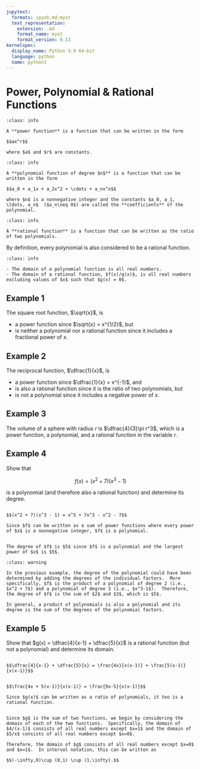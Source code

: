 ```yaml
---
jupytext:
  formats: ipynb,md:myst
  text_representation:
    extension: .md
    format_name: myst
    format_version: 0.13
kernelspec:
  display_name: Python 3.9 64-bit
  language: python
  name: python3
---
```

# Power, Polynomial & Rational Functions

```{admonition} Definition
:class: info

A **power function** is a function that can be written in the form

$$ax^r$$

where $a$ and $r$ are constants.
```


```{admonition} Definition
:class: info

A **polynomial function of degree $n$** is a function that can be written in the form

$$a_0 + a_1x + a_2x^2 + \cdots + a_nx^n$$

where $n$ is a nonnegative integer and the constants $a_0, a_1, \ldots, a_n$  ($a_n\neq 0$) are called the **coefficients** of the polynomial.
```


```{admonition} Definition
:class: info

A **rational function** is a function that can be written as the ratio of two polynomials.
```

By definition, every polynomial is also considered to be a rational function.


```{admonition} Domain Considerations
:class: info

- The domain of a polynomial function is all real numbers.
- The domain of a rational function, $f(x)/g(x)$, is all real numbers excluding values of $x$ such that $g(x) = 0$.
```


## Example 1

The square root function, $\sqrt{x}$, is

- a power function since $\sqrt{x} = x^{1/2}$, but
- is neither a polynomial nor a rational function since it includes a fractional power of $x$.


## Example 2

The reciprocal function, $\dfrac{1}{x}$, is 

- a power function since $\dfrac{1}{x} = x^{-1}$, and 
- is also a rational function since it is the ratio of two polynomials, but 
- is not a polynomial since it includes a negative power of $x$.


## Example 3

The volume of a sphere with radius $r$ is $\dfrac{4}{3}\pi r^3$, which is a power function, a polynomial, and a rational function in the variable $r$.


## Example 4

Show that 

$$f(x) = (x^2 + 7)(x^3 - 1)$$ 

is a polynomial (and therefore also a rational function) and determine its degree.


```{dropdown} **Step 1:** Expand the product using the FOIL technique.
 
$$(x^2 + 7)(x^3 - 1) = x^5 + 7x^3 - x^2 - 7$$

Since $f$ can be written as a sum of power functions where every power of $x$ is a nonnegative integer, $f$ is a polynomial.
```

```{dropdown} **Step 2:** Determine the degree of $f$.

The degree of $f$ is $5$ since $f$ is a polynomial and the largest power of $x$ is $5$.
```




```{admonition} Observation
:class: warning

In the previous example, the degree of the polynomial could have been determined by adding the degrees of the individual factors.  More specifically, $f$ is the product of a polynomial of degree 2 (i.e., $x^2 + 7$) and a polynomial of degree 3 (i.e., $x^3-1$).  Therefore, the degree of $f$ is the sum of $2$ and $3$, which is $5$.

In general, a product of polynomials is also a polynomial and its degree is the sum of the degrees of the polynomial factors.  
```



## Example 5

Show that $g(x) = \dfrac{4}{x-1} + \dfrac{5}{x}$ is a rational function (but not a polynomial) and determine its domain.

```{dropdown} **Step 1:** Get a common denominator.

$$\dfrac{4}{x-1} + \dfrac{5}{x} = \frac{4x}{x(x-1)} + \frac{5(x-1)}{x(x-1)}$$
```


```{dropdown} **Step 2:** Add numerators and simplify.

$$\frac{4x + 5(x-1)}{x(x-1)} = \frac{9x-5}{x(x-1)}$$

Since $g(x)$ can be written as a ratio of polynomials, it too is a rational function.
```


```{dropdown} **Step 3:** Determine the domain of $g$.

Since $g$ is the sum of two functions, we begin by considering the domain of each of the two functions.  Specifically, the domain of $4/(x-1)$ consists of all real numbers except $x=1$ and the domain of $5/x$ consists of all real numbers except $x=0$.

Therefore, the domain of $g$ consists of all real numbers except $x=0$ and $x=1$.  In interval notation, this can be written as

$$(-\infty,0)\cup (0,1) \cup (1,\infty).$$
```
